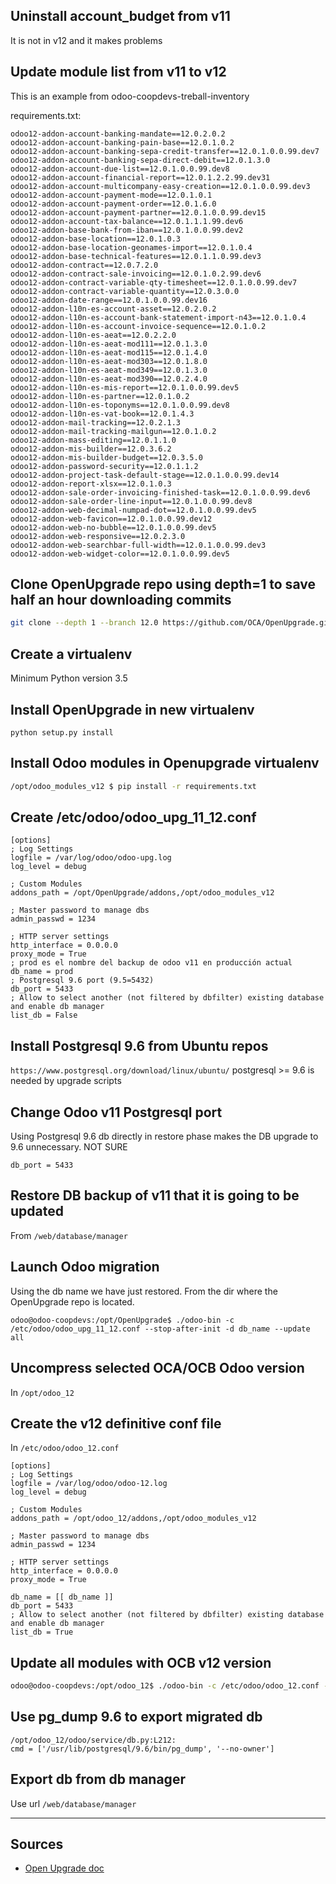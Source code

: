 ## Uninstall account\_budget from v11
It is not in v12 and it makes problems

## Update module list from v11 to v12
This is an example from odoo-coopdevs-treball-inventory

requirements.txt:

```
odoo12-addon-account-banking-mandate==12.0.2.0.2
odoo12-addon-account-banking-pain-base==12.0.1.0.2
odoo12-addon-account-banking-sepa-credit-transfer==12.0.1.0.0.99.dev7
odoo12-addon-account-banking-sepa-direct-debit==12.0.1.3.0
odoo12-addon-account-due-list==12.0.1.0.0.99.dev8
odoo12-addon-account-financial-report==12.0.1.2.2.99.dev31
odoo12-addon-account-multicompany-easy-creation==12.0.1.0.0.99.dev3
odoo12-addon-account-payment-mode==12.0.1.0.1
odoo12-addon-account-payment-order==12.0.1.6.0
odoo12-addon-account-payment-partner==12.0.1.0.0.99.dev15
odoo12-addon-account-tax-balance==12.0.1.1.1.99.dev6
odoo12-addon-base-bank-from-iban==12.0.1.0.0.99.dev2
odoo12-addon-base-location==12.0.1.0.3
odoo12-addon-base-location-geonames-import==12.0.1.0.4
odoo12-addon-base-technical-features==12.0.1.1.0.99.dev3
odoo12-addon-contract==12.0.7.2.0
odoo12-addon-contract-sale-invoicing==12.0.1.0.2.99.dev6
odoo12-addon-contract-variable-qty-timesheet==12.0.1.0.0.99.dev7
odoo12-addon-contract-variable-quantity==12.0.3.0.0
odoo12-addon-date-range==12.0.1.0.0.99.dev16
odoo12-addon-l10n-es-account-asset==12.0.2.0.2
odoo12-addon-l10n-es-account-bank-statement-import-n43==12.0.1.0.4
odoo12-addon-l10n-es-account-invoice-sequence==12.0.1.0.2
odoo12-addon-l10n-es-aeat==12.0.2.2.0
odoo12-addon-l10n-es-aeat-mod111==12.0.1.3.0
odoo12-addon-l10n-es-aeat-mod115==12.0.1.4.0
odoo12-addon-l10n-es-aeat-mod303==12.0.1.8.0
odoo12-addon-l10n-es-aeat-mod349==12.0.1.3.0
odoo12-addon-l10n-es-aeat-mod390==12.0.2.4.0
odoo12-addon-l10n-es-mis-report==12.0.1.0.0.99.dev5
odoo12-addon-l10n-es-partner==12.0.1.0.2
odoo12-addon-l10n-es-toponyms==12.0.1.0.0.99.dev8
odoo12-addon-l10n-es-vat-book==12.0.1.4.3
odoo12-addon-mail-tracking==12.0.2.1.3
odoo12-addon-mail-tracking-mailgun==12.0.1.0.2
odoo12-addon-mass-editing==12.0.1.1.0
odoo12-addon-mis-builder==12.0.3.6.2
odoo12-addon-mis-builder-budget==12.0.3.5.0
odoo12-addon-password-security==12.0.1.1.2
odoo12-addon-project-task-default-stage==12.0.1.0.0.99.dev14
odoo12-addon-report-xlsx==12.0.1.0.3
odoo12-addon-sale-order-invoicing-finished-task==12.0.1.0.0.99.dev6
odoo12-addon-sale-order-line-input==12.0.1.0.0.99.dev8
odoo12-addon-web-decimal-numpad-dot==12.0.1.0.0.99.dev5
odoo12-addon-web-favicon==12.0.1.0.0.99.dev12
odoo12-addon-web-no-bubble==12.0.1.0.0.99.dev5
odoo12-addon-web-responsive==12.0.2.3.0
odoo12-addon-web-searchbar-full-width==12.0.1.0.0.99.dev3
odoo12-addon-web-widget-color==12.0.1.0.0.99.dev5
```
## Clone OpenUpgrade repo using depth=1 to save half an hour downloading commits 
```sh
git clone --depth 1 --branch 12.0 https://github.com/OCA/OpenUpgrade.git
```

## Create a virtualenv
Minimum Python version 3.5

## Install OpenUpgrade in new virtualenv
```
python setup.py install
```

## Install Odoo modules in Openupgrade virtualenv
```sh
/opt/odoo_modules_v12 $ pip install -r requirements.txt 
```

## Create /etc/odoo/odoo_upg_11_12.conf
```
[options]
; Log Settings
logfile = /var/log/odoo/odoo-upg.log
log_level = debug

; Custom Modules
addons_path = /opt/OpenUpgrade/addons,/opt/odoo_modules_v12

; Master password to manage dbs
admin_passwd = 1234

; HTTP server settings
http_interface = 0.0.0.0
proxy_mode = True
; prod es el nombre del backup de odoo v11 en producción actual
db_name = prod
; Postgresql 9.6 port (9.5=5432)
db_port = 5433
; Allow to select another (not filtered by dbfilter) existing database and enable db manager
list_db = False
```
## Install Postgresql 9.6 from Ubuntu repos 
`https://www.postgresql.org/download/linux/ubuntu/`
postgresql >= 9.6 is needed by upgrade scripts

## Change Odoo v11 Postgresql port
Using Postgresql 9.6 db directly in restore phase makes the DB upgrade to 9.6 unnecessary. NOT SURE
```
db_port = 5433
```

## Restore DB backup of v11 that it is going to be updated
From `/web/database/manager`

## Launch Odoo migration
Using the db name we have just restored. From the dir where the OpenUpgrade repo is located.
```
odoo@odoo-coopdevs:/opt/OpenUpgrade$ ./odoo-bin -c /etc/odoo/odoo_upg_11_12.conf --stop-after-init -d db_name --update all
```

## Uncompress selected OCA/OCB Odoo version
In `/opt/odoo_12`

## Create the v12 definitive conf file
In `/etc/odoo/odoo_12.conf`
```
[options]
; Log Settings
logfile = /var/log/odoo/odoo-12.log
log_level = debug

; Custom Modules
addons_path = /opt/odoo_12/addons,/opt/odoo_modules_v12

; Master password to manage dbs
admin_passwd = 1234

; HTTP server settings
http_interface = 0.0.0.0
proxy_mode = True

db_name = [[ db_name ]]
db_port = 5433
; Allow to select another (not filtered by dbfilter) existing database and enable db manager
list_db = True
```
## Update all modules with OCB v12 version

```sh
odoo@odoo-coopdevs:/opt/odoo_12$ ./odoo-bin -c /etc/odoo/odoo_12.conf --stop-after-init -d prod --update all
```

## Use pg_dump 9.6 to export migrated db
```
/opt/odoo_12/odoo/service/db.py:L212:
cmd = ['/usr/lib/postgresql/9.6/bin/pg_dump', '--no-owner']
```

## Export db from db manager
Use url `/web/database/manager`

---

## Sources

* [Open Upgrade doc](https://doc.therp.nl/openupgrade/)